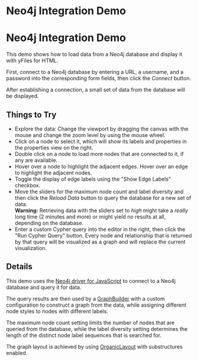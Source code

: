 <!--
 //////////////////////////////////////////////////////////////////////////////
 // @license
 // This file is part of yFiles for HTML 2.6.0.4.
 // Use is subject to license terms.
 //
 // Copyright (c) 2000-2024 by yWorks GmbH, Vor dem Kreuzberg 28,
 // 72070 Tuebingen, Germany. All rights reserved.
 //
 //////////////////////////////////////////////////////////////////////////////
-->
# Neo4j Integration Demo

# Neo4j Integration Demo

This demo shows how to load data from a Neo4j database and display it with yFiles for HTML.

First, connect to a Neo4j database by entering a URL, a username, and a password into the corresponding form fields, then click the _Connect_ button.

After establishing a connection, a small set of data from the database will be displayed.

## Things to Try

- Explore the data: Change the viewport by dragging the canvas with the mouse and change the zoom level by using the mouse wheel.
- Click on a node to select it, which will show its labels and properties in the properties view on the right.
- Double click on a node to load more nodes that are connected to it, if any are available.
- Hover over a node to highlight the adjacent edges. Hover over an edge to highlight the adjacent nodes.
- Toggle the display of edge labels using the "Show Edge Labels" checkbox.
- Move the sliders for the maximum node count and label diversity and then click the _Reload Data_ button to query the database for a new set of data.  
  **Warning:** Retrieving data with the sliders set to _high_ might take a _really_ long time (2 minutes and more) or might yield no results at all, depending on the database.
- Enter a custom Cypher query into the editor in the right, then click the "Run Cypher Query" button. Every node and relationship that is returned by that query will be visualized as a graph and will replace the current visualization.

## Details

This demo uses the [Neo4j driver for JavaScript](https://github.com/neo4j/neo4j-javascript-driver) to connect to a Neo4j database and query it for data.

The query results are then used by a [GraphBuilder](https://docs.yworks.com/yfileshtml/#/api/GraphBuilder) with a custom configuration to construct a graph from the data, while assigning different node styles to nodes with different labels.

The maximum node count setting limits the number of nodes that are queried from the database, while the label diversity setting determines the length of the distinct node label sequences that is searched for.

The graph layout is achieved by using [OrganicLayout](https://docs.yworks.com/yfileshtml/#/api/OrganicLayout) with substructures enabled.
